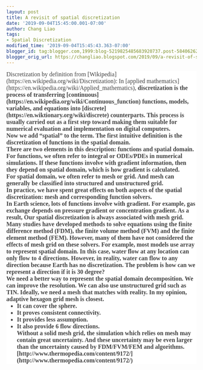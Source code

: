 ```yaml
---
layout: post
title: A revisit of spatial discretization
date: '2019-09-04T15:45:00.001-07:00'
author: Chang Liao
tags:
- Spatial Discretization
modified_time: '2019-09-04T15:45:43.363-07:00'
blogger_id: tag:blogger.com,1999:blog-5219825485683920737.post-584062623971820911
blogger_orig_url: https://changliao.blogspot.com/2019/09/a-revisit-of-spatial-discretization.html
---
```


<div style="background-color: white; box-sizing: inherit; color: #404040; 
font-family: &quot;Libre Baskerville&quot;, Libre, Georgia, Times, serif; 
font-size: 16px; margin-bottom: 1.75em;">Discretization by definition from 
[Wikipedia](https://en.wikipedia.org/wiki/Discretization): In [applied 
mathematics](https://en.wikipedia.org/wiki/Applied_mathematics), <span 
style="box-sizing: inherit; font-weight: 700;">discretization is the process 
of transferring 
[continuous](https://en.wikipedia.org/wiki/Continuous_function) functions, 
models, variables, and equations into 
[discrete](https://en.wiktionary.org/wiki/discrete) counterparts. This process 
is usually carried out as a first step toward making them suitable for 
numerical evaluation and implementation on digital computers.<div 
style="background-color: white; box-sizing: inherit; color: #404040; 
font-family: &quot;Libre Baskerville&quot;, Libre, Georgia, Times, serif; 
font-size: 16px; margin-bottom: 1.75em;">Now we add “spatial” to the term. The 
first intuitive definition is the <span style="box-sizing: inherit; 
font-weight: 700;">discretization of functions in the spatial domain.<div 
style="background-color: white; box-sizing: inherit; color: #404040; 
font-family: &quot;Libre Baskerville&quot;, Libre, Georgia, Times, serif; 
font-size: 16px; margin-bottom: 1.75em;">There are two elements in this 
description: functions and spatial domain.<div style="background-color: white; 
box-sizing: inherit; color: #404040; font-family: &quot;Libre 
Baskerville&quot;, Libre, Georgia, Times, serif; font-size: 16px; 
margin-bottom: 1.75em;">For functions, we often refer to integral or ODEs/PDEs 
in numerical simulations. If these functions involve with gradient 
information, then they depend on spatial domain, which is how gradient is 
calculated.<div style="background-color: white; box-sizing: inherit; color: 
#404040; font-family: &quot;Libre Baskerville&quot;, Libre, Georgia, Times, 
serif; font-size: 16px; margin-bottom: 1.75em;">For spatial domain, we often 
refer to mesh or grid. And mesh can generally be classified into structured 
and unstructured grid.<div style="background-color: white; box-sizing: 
inherit; color: #404040; font-family: &quot;Libre Baskerville&quot;, Libre, 
Georgia, Times, serif; font-size: 16px; margin-bottom: 1.75em;">In practice, 
we have spent great effects on both aspects of the spatial discretization: 
mesh and corresponding function solvers.<div style="background-color: white; 
box-sizing: inherit; color: #404040; font-family: &quot;Libre 
Baskerville&quot;, Libre, Georgia, Times, serif; font-size: 16px; 
margin-bottom: 1.75em;">In Earth science, lots of functions involve with 
gradient. For example, gas exchange depends on pressure gradient or 
concentration gradient. As a result, Our spatial discretization is always 
associated with mesh grid.<div style="background-color: white; box-sizing: 
inherit; color: #404040; font-family: &quot;Libre Baskerville&quot;, Libre, 
Georgia, Times, serif; font-size: 16px; margin-bottom: 1.75em;">Many studies 
have developed methods to solve equations using the finite difference method 
(FDM), the finite volume method (FVM) and the finite element method (FEM). 
However, many of them have not considered the effects of mesh grid on these 
solvers. For example, most models use array to represent spatial domain. In 
this case, water flow at any location can only flow to 4 directions. However, 
in reality, water can flow to any direction because Earth has no 
discretization. The problem is how can we represent a direction if it is 30 
degree?<div style="background-color: white; box-sizing: inherit; color: 
#404040; font-family: &quot;Libre Baskerville&quot;, Libre, Georgia, Times, 
serif; font-size: 16px; margin-bottom: 1.75em;">We need a better way to 
represent the spatial domain decomposition. We can improve the resolution. We 
can also use unstructured grid such as TIN. Ideally, we need a mesh that 
matches with reality. In my opinion, adaptive hexagon grid mesh is closest.<ul 
style="background-color: white; box-sizing: inherit; color: #404040; 
font-family: &quot;Libre Baskerville&quot;, Libre, Georgia, Times, serif; 
font-size: 16px; list-style-image: initial; list-style-position: initial; 
margin: 0px 0px 1.75em; padding-left: 1.75em;"><li style="box-sizing: 
inherit;">It can cover the sphere.</li><li style="box-sizing: inherit;">It 
proves consistent connectivity.</li><li style="box-sizing: inherit;">It 
provides less assumption.</li><li style="box-sizing: inherit;">It also provide 
6 flow directions.</li><div style="background-color: white; box-sizing: 
inherit; color: #404040; font-family: &quot;Libre Baskerville&quot;, Libre, 
Georgia, Times, serif; font-size: 16px; margin-bottom: 1.75em;">Without a 
solid mesh grid, the simulation which relies on mesh may contain great 
uncertainty. And these uncertainty may be even larger than the uncertainty 
caused by FDM/FVM/FEM and algorithms.<div style="background-color: white; 
box-sizing: inherit; color: #404040; font-family: &quot;Libre 
Baskerville&quot;, Libre, Georgia, Times, serif; font-size: 16px; 
margin-bottom: 
1.75em;">[http://www.thermopedia.com/content/9172/](http://www.thermopedia.com/content/9172/) 